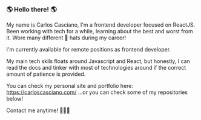 ### 🌎 Hello there! 🌎

My name is Carlos Casciano, I'm a frontend developer focused on ReactJS.
Been working with tech for a while, learning about the best and worst from it. 
Wore many different 🎩 hats during my career! 

I'm currently available for remote positions as frontend developer.

My main tech skils floats around Javascript and React, but honestly, I can read the docs and tinker with most of technologies around if the correct amount of patience is provided.


You can check my personal site and portfolio here: https://carloscasciano.com/
...or you can check some of my repositories below!


Contact me anytime! 🤙🤙🤙
